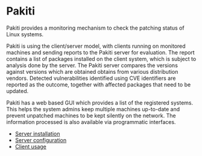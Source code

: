 # Pakiti

Pakiti provides a monitoring mechanism to check the patching status of Linux systems.

Pakiti is using the client/server model, with clients running on monitored machines and sending reports to the Pakiti server for evaluation. The report contains a list of packages installed on the client system, which is subject to analysis done by the server. The Pakiti server compares the versions against versions which are obtained obtains from various distribution vendors. Detected vulnerabilities identified using CVE identifiers are reported as the outcome, together with affected packages that need to be updated.

Pakiti has a web based GUI which provides a list of the registered systems. This helps the system admins keep multiple machines up-to-date and prevent unpatched machines to be kept silently on the network. The information processed is also available via programmatic interfaces.

* [Server installation](docs/installation.md)
* [Server configuration](docs/configuration.md)
* [Client usage](docs/client.md)
